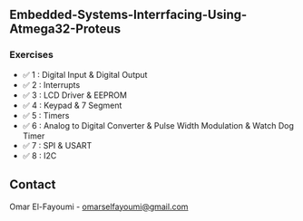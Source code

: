 ## Embedded-Systems-Interrfacing-Using-Atmega32-Proteus


### Exercises
* ✅ 1 : Digital Input & Digital Output 
* ✅ 2 : Interrupts
* ✅ 3 : LCD Driver & EEPROM
* ✅ 4 : Keypad & 7 Segment
* ✅ 5 : Timers
* ✅ 6 : Analog to Digital Converter & Pulse Width Modulation & Watch Dog Timer
* ✅ 7 : SPI & USART
* ✅ 8 : I2C



<!-- CONTACT -->
## Contact

Omar El-Fayoumi - omarselfayoumi@gmail.com

